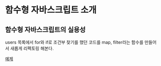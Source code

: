 # 함수형 자바스크립트 소개

## 함수형 자바스크립트의 실용성

users 목록에서 for와 if로 조건부 찾기를 했던 코드를 map, filter라는 함수를 만들어서 새롭게 리펙토링 해본다.

[예제](introduce_fp_filter_map.html)
